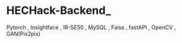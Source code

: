 # HECHack-Backend_
Pytorch , Insightface , IR-SE50 , MySQL , Faiss , fastAPI , OpenCV , GAN(Pix2pix)
